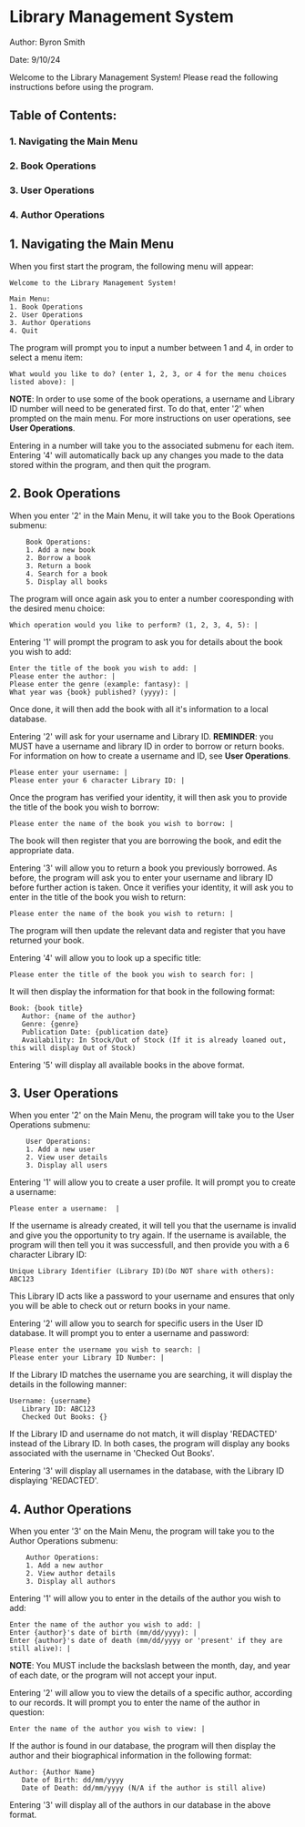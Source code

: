 # Library Management System

Author: Byron Smith

Date: 9/10/24

Welcome to the Library Management System! Please read the following instructions before using the program.

## Table of Contents:

### 1. Navigating the Main Menu
### 2. Book Operations
### 3. User Operations
### 4. Author Operations


## 1. Navigating the Main Menu

When you first start the program, the following menu will appear:

    Welcome to the Library Management System!

    Main Menu:
    1. Book Operations
    2. User Operations
    3. Author Operations
    4. Quit

The program will prompt you to input a number between 1 and 4, in order to select a menu item:

    What would you like to do? (enter 1, 2, 3, or 4 for the menu choices listed above): |

__NOTE__: In order to use some of the book operations, a username and Library ID number will need to be generated first. To do that, enter '2' when prompted on the main menu. For more instructions on user operations, see __User Operations__.

Entering in a number will take you to the associated submenu for each item. Entering '4' will automatically back up any changes you made to the data stored within the program, and then quit the program.

## 2. Book Operations

When you enter '2' in the Main Menu, it will take you to the Book Operations submenu:

        Book Operations:
        1. Add a new book
        2. Borrow a book
        3. Return a book
        4. Search for a book
        5. Display all books

The program will once again ask you to enter a number cooresponding with the desired menu choice:

    Which operation would you like to perform? (1, 2, 3, 4, 5): |

Entering '1' will prompt the program to ask you for details about the book you wish to add:

    Enter the title of the book you wish to add: |
    Please enter the author: |
    Please enter the genre (example: fantasy): |
    What year was {book} published? (yyyy): |

Once done, it will then add the book with all it's information to a local database.

Entering '2' will ask for your username and Library ID. __REMINDER__: you MUST have a username and library ID in order to borrow or return books. For information on how to create a username and ID, see __User Operations__.

    Please enter your username: |
    Please enter your 6 character Library ID: |

Once the program has verified your identity, it will then ask you to provide the title of the book you wish to borrow:

    Please enter the name of the book you wish to borrow: |

The book will then register that you are borrowing the book, and edit the appropriate data.

Entering '3' will allow you to return a book you previously borrowed. As before, the program will ask you to enter your username and library ID before further action is taken.
Once it verifies your identity, it will ask you to enter in the title of the book you wish to return:

    Please enter the name of the book you wish to return: |

The program will then update the relevant data and register that you have returned your book.

Entering '4' will allow you to look up a specific title:

    Please enter the title of the book you wish to search for: |

It will then display the information for that book in the following format:

    Book: {book title}
       Author: {name of the author}
       Genre: {genre}
       Publication Date: {publication date}
       Availability: In Stock/Out of Stock (If it is already loaned out, this will display Out of Stock)

Entering '5' will display all available books in the above format.

## 3. User Operations

When you enter '2' on the Main Menu, the program will take you to the User Operations submenu:

        User Operations:
        1. Add a new user
        2. View user details
        3. Display all users

Entering '1' will allow you to create a user profile. It will prompt you to create a username:

    Please enter a username:  |

If the username is already created, it will tell you that the username is invalid and give you the opportunity to try again.
If the username is available, the program will then tell you it was successfull, and then provide you with a 6 character Library ID:

    Unique Library Identifier (Library ID)(Do NOT share with others): ABC123

This Library ID acts like a password to your username and ensures that only you will be able to check out or return books in your name.

Entering '2' will allow you to search for specific users in the User ID database. It will prompt you to enter a username and password:

    Please enter the username you wish to search: |
    Please enter your Library ID Number: |

If the Library ID matches the username you are searching, it will display the details in the following manner:

    Username: {username}
       Library ID: ABC123
       Checked Out Books: {}
If the Library ID and username do not match, it will display 'REDACTED' instead of the Library ID. In both cases, the program will display any books associated with the username in 'Checked Out Books'.

Entering '3' will display all usernames in the database, with the Library ID displaying 'REDACTED'.

## 4. Author Operations

When you enter '3' on the Main Menu, the program will take you to the Author Operations submenu:

        Author Operations:
        1. Add a new author
        2. View author details
        3. Display all authors

Entering '1' will allow you to enter in the details of the author you wish to add:

    Enter the name of the author you wish to add: |
    Enter {author}'s date of birth (mm/dd/yyyy): |
    Enter {author}'s date of death (mm/dd/yyyy or 'present' if they are still alive): |

__NOTE__: You MUST include the backslash between the month, day, and year of each date, or the program will not accept your input.

Entering '2' will allow you to view the details of a specific author, according to our records. It will prompt you to enter the name of the author in question:

    Enter the name of the author you wish to view: |

If the author is found in our database, the program will then display the author and their biographical information in the following format:

    Author: {Author Name}
       Date of Birth: dd/mm/yyyy
       Date of Death: dd/mm/yyyy (N/A if the author is still alive)

Entering '3' will display all of the authors in our database in the above format.
       
